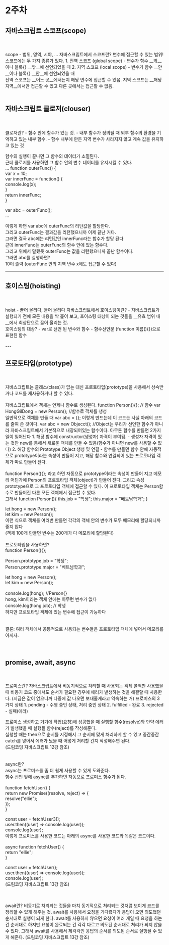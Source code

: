 # 2주차

## 자바스크립트 스코프(scope)

<br>
<br>
scope - 범위, 영역, 시야, ...   
자바스크립트에서 스코프란?    
변수에 접근할 수 있는 범위!    
<br>
스코프에는 두 가지 종류가 있다.    
1. 전역 스코프 (global scope)
    - 변수가 함수 __밖__이나 블록{} __밖__에 선언되었을 때
2. 지역 스코프 (local scope)   
    - 변수가 함수 __안__이나 블록{} __안__에 선언되었을 때

<br>
전역 스코프는 __어느 곳__에서든지 해당 변수에 접근할 수 있음.   
지역 스코프는 __해당 지역__에서만 접근할 수 있고 다른 곳에서는 접근할 수 없음.   
<br>
<br>

## 자바스크립트 클로저(clouser)

<br>
<br>
클로저란?   
    - 함수 안에 함수가 있는 것.
    - 내부 함수가 정의될 때 외부 함수의 환경을 기억하고 있는 내부 함수.
    - 함수 내부에 만든 지역 변수가 사라지지 않고 계속 값을 유지하고 있는 것     
    
함수의 실행이 끝나면 그 함수의 데이터가 소멸된다.   
근데 클로저를 사용하면 그 함수 안의 변수 데이터를 유지시킬 수 있다.   
...
function outerFunc() {   
    var x = 10;   
    var innerFunc = function() {   
        console.log(x);   
    }   
    return innerFunc;   
}   
   
var abc = outerFunc();   
...

이렇게 하면 var abc에 outerFunc의 리턴값을 할당한다.  
그리고 outerFunc는 결과값을 리턴했으니까 이제 끝난 거다.  
그러면 결국 abc에는 리턴값인 innerFunc라는 함수가 할당 된다  
근데 innerFunc는 outerFunc의 함수 안에 있는 함수다.  
그리고 위에서 말했듯 outerFunc는 값을 리턴했으니까 끝난 함수이다.  
그러면 abc를 실행하면?  
10이 출력 (outerFunc 안의 지역 변수 x에도 접근할 수 있다)

---

## 호이스팅(hoisting)

<br>
<br>
hoist - 끌어 올리다, 들어 올리다   
자바스크립트에서 호이스팅이란?
- 자바스크립트가 실행되기 전에 모든 내용을 싹 훑어 보고, 호이스팅 대상이 되는 것들을 __유효 범위 내__에서 최상단으로 끌어 올리는 것.
<br>
호이스팅의 대상?
- var로 선언 된 변수와 함수
- 함수선언문 (function 이름(){})으로 표현된 함수

<br>
<br>
---

## 프로토타입(prototype)

<br>
<br>
자바스크립트는 클래스(class)가 없는 대신 프로토타입(prototype)을 사용해서   
상속받거나 코드를 재사용하거나 할 수 있다.   
<br>
<br>
자바스크립트에서 객체는 언제나 함수로 생성된다.   
function Person(){};   // 함수   
var HongGilDong = new Person();   //함수로 객체를 생성    
<br>
일반적으로 객체를 만들 때   
var abc = {};   
이렇게 만드는데 이 코드는 사실 아래의 코드를 줄여 쓴 것이다.   
var abc = new Objecct();  //Object는 우리가 선언한 함수가 아니라 자바스크립트에서 기본적으로 내장되어있는 함수이다.   
아무튼 함수를 만들면 2가지 일이 일어난다   
1. 해당 함수에 constructor(생성자) 자격이 부여됨.   
    - 생성자 자격이 있는 것만 new를 통해서 새로운 객체를 만들 수 있음(함수가 아니면 new를 사용할 수  없다)   
2. 해당 함수의 Prototype Object 생성 및 연결   
    - 함수를 만들면 함수 안에 자동적으로 prototype이라는 속성이 만들어 지고, 해당 함수와 연결되어 있는 프로토타입 객체가 따로 만들어 진다.    
<br>
<br>  
function Person(){};   
라고 하면 자동으로 prototype이라는 속성이 만들어 지고   
메모리 어딘가에 Person의 프로토타입 객체(object)가 만들어 진다.   
그리고 속성 prototype으로 그 프로토타입 객체에 접근할 수 있다.   
이 프로토타입 객체는 Person함수로 만들어진 다른 모든 객체에서 접근할 수 있다.   
<br>
그래서   
function Person(){   
    this.job = "학생";   
    this.major = "베트남학과";   
}   
   
let hong = new Person();     
let kim = new Person();     
이런 식으로 객체를 여러번 만들면 각각의 객체 안의 변수가 모두 메모리에 할당되니까 즇지 않다  
(객체 100개 만들면 변수는 200개가 다 메모리에 할당된다)  
<br>
프로토타입을 사용하면?  
function Person(){};   
   
Person.prototype.job = "학생";   
Person.prototype.major = "베트남학과";   
   
let hong = new Person();   
let kim = new Person();   
<br>
console.log(hong); //Person{}  
hong, kim이라는 객체 안에는 아무런 변수가 없다  
console.log(hong.job); // 학생  
하지만 프로토타입 객체에 있는 변수에 접근이 가능하다  
<br>
<br>
결론: 여러 객체에서 공통적으로 사용되는 변수들은 프로토타입 객체에 넣어서 메모리를 아끼자.  
<br>
<br>

## promise, await, async

<br>
<br>
프로미스란?   
자바스크립트에서 비동기적으로 처리할 때 사용되는 객체   
콜백만 사용했을 때 비동기 코드 중에서도 순서가 필요한 경우에 에러가 발생하는 것을 해결할 때 사용한다.   
(지금은 값이 없으니까 나중에 값 나오면 보내줄게라고 약속하는 거)   
프로미스의 3가지 상태   
1. pending - 수행 중인 상태, 처리 중인 상태   
2. fulfilled - 완료   
3. rejected - 실패(에러)

프로미스 생성하고 거기에 작업(요청)에 성공했을 때 실행할 함수(resolve)와 만약 에러가 발생했을 때 실행될 함수(reject)를 작성해준다.  
실행할 때는 then으로 순서를 지정해서 그 순서에 맞게 처리하게 할 수 있고 중간중간 catch를 넣어서 에러가 났을 때 어떻게 처리할 건지 작성해주면 된다.  
(드림코딩 자바스크립트 12강 참조)  
<br>
<br>
async란?  
async는 프로미스를 좀 더 쉽게 사용할 수 있게 도와준다.  
함수 선언 앞에 async를 추가하면 자동으로 프로미스 함수가 된다.  
<br>
function fetchUser() {  
return new Promise((resolve, reject) => {  
resolve("ellie");  
});  
}  
  
const user = fetchUser3();  
user.then((user) => console.log(user));  
console.log(user);  
이렇게 프로미스를 사용한 코드는 아래의 async를 사용한 코드와 똑같은 코드이다.  
<br>
async function fetchUser() {  
return "ellie";  
}

const user = fetchUser();  
user.then((user) => console.log(user));  
console.log(user);  
(드림코딩 자바스크립트 13강 참조)

<br>
<br>
await란?   
비동기로 처리되는 것들을 마치 동기적으로 처리되는 것처럼 보이게 코드를 정리할 수 있게 해주는 것.   
await를 사용해서 요청을 기다렸다가 응답이 오면 의도했던 순서대로 실행이 되게 한다.   
await를 사용하지 않으면 요청이 여러 개일 때 요청을 하는 건 순서대로 하지만 요청이 완료되는 건 각각 다르고 의도된 순서대로 처리가 되지 않을 수 있다.   
그래서 await를 사용해서 제각각인 응답의 순서를 의도된 순서로 실행될 수 있게 해준다.   
(드림코딩 자바스크립트 13강 참조)
